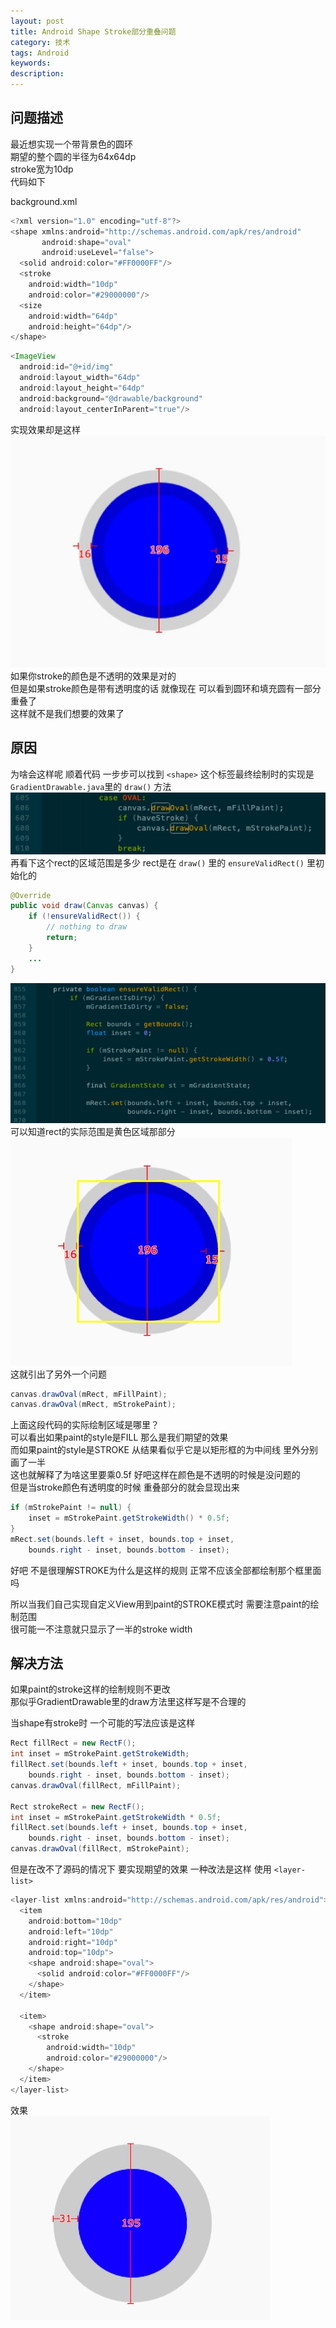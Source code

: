 ```yaml
---
layout: post
title: Android Shape Stroke部分重叠问题
category: 技术
tags: Android
keywords: 
description: 
---
```


## 问题描述

最近想实现一个带背景色的圆环  
期望的整个圆的半径为64x64dp  
stroke宽为10dp  
代码如下  

background.xml
```java
<?xml version="1.0" encoding="utf-8"?>
<shape xmlns:android="http://schemas.android.com/apk/res/android"
       android:shape="oval"
       android:useLevel="false">
  <solid android:color="#FF0000FF"/>
  <stroke
    android:width="10dp"
    android:color="#29000000"/>
  <size
    android:width="64dp"
    android:height="64dp"/>
</shape>

```  

```java
<ImageView
  android:id="@+id/img"
  android:layout_width="64dp"
  android:layout_height="64dp"
  android:background="@drawable/background"
  android:layout_centerInParent="true"/>
```

实现效果却是这样  
![1](/images/2018-1130-01.png)  
如果你stroke的颜色是不透明的效果是对的  
但是如果stroke颜色是带有透明度的话 就像现在 可以看到圆环和填充圆有一部分重叠了  
这样就不是我们想要的效果了  


## 原因

为啥会这样呢 顺着代码 一步步可以找到 `<shape>` 这个标签最终绘制时的实现是 `GradientDrawable.java`里的 `draw()` 方法  
![2](/images/2018-1130-02.png)  
再看下这个rect的区域范围是多少 rect是在 `draw()` 里的 `ensureValidRect()` 里初始化的
```java
@Override
public void draw(Canvas canvas) {
    if (!ensureValidRect()) {
        // nothing to draw
        return;
    }
    ...
}   
```  
![3](/images/2018-1130-03.png)  
可以知道rect的实际范围是黄色区域那部分  
![4](/images/2018-1130-04.png)  
这就引出了另外一个问题  
```java
canvas.drawOval(mRect, mFillPaint);
canvas.drawOval(mRect, mStrokePaint);

```  
上面这段代码的实际绘制区域是哪里？  
可以看出如果paint的style是FILL 那么是我们期望的效果  
而如果paint的style是STROKE 从结果看似乎它是以矩形框的为中间线 里外分别画了一半  
这也就解释了为啥这里要乘0.5f  好吧这样在颜色是不透明的时候是没问题的  
但是当stroke颜色有透明度的时候 重叠部分的就会显现出来  
```java
if (mStrokePaint != null) {
    inset = mStrokePaint.getStrokeWidth() * 0.5f;
}
mRect.set(bounds.left + inset, bounds.top + inset,
	bounds.right - inset, bounds.bottom - inset);
```
好吧 不是很理解STROKE为什么是这样的规则 正常不应该全部都绘制那个框里面吗  

所以当我们自己实现自定义View用到paint的STROKE模式时 需要注意paint的绘制范围  
很可能一不注意就只显示了一半的stroke width  

## 解决方法  
如果paint的stroke这样的绘制规则不更改  
那似乎GradientDrawable里的draw方法里这样写是不合理的  

当shape有stroke时 一个可能的写法应该是这样  
```java
Rect fillRect = new RectF();
int inset = mStrokePaint.getStrokeWidth;
fillRect.set(bounds.left + inset, bounds.top + inset,
	bounds.right - inset, bounds.bottom - inset);
canvas.drawOval(fillRect, mFillPaint);

Rect strokeRect = new RectF();
int inset = mStrokePaint.getStrokeWidth * 0.5f;
fillRect.set(bounds.left + inset, bounds.top + inset,
	bounds.right - inset, bounds.bottom - inset);
canvas.drawOval(fillRect, mStrokePaint);

```  

但是在改不了源码的情况下 要实现期望的效果 一种改法是这样 使用 `<layer-list>`  
```java
<layer-list xmlns:android="http://schemas.android.com/apk/res/android">
  <item
    android:bottom="10dp"
    android:left="10dp"
    android:right="10dp"
    android:top="10dp">
    <shape android:shape="oval">
      <solid android:color="#FF0000FF"/>
    </shape>
  </item>

  <item>
    <shape android:shape="oval">
      <stroke
        android:width="10dp"
        android:color="#29000000"/>
    </shape>
  </item>
</layer-list>
```  
效果  
![5](/images/2018-1130-05.png)


